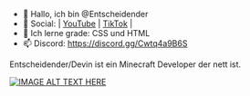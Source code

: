 - 👋 Hallo, ich bin @Entscheidender
- 👀 Social: 
 | [YouTube](https://www.youtube.com/channel/UCyeMeYoiuw1rqgTMA9Co4EQ) | [TikTok](https://www.tiktok.com/@entscheidender?lang=de-DE) |
- 🌱 Ich lerne grade: CSS und HTML
- 📫 Discord: https://discord.gg/Cwtq4a9B6S

Entscheidender/Devin ist ein Minecraft Developer der nett ist.

[![IMAGE ALT TEXT HERE](https://img.youtube.com/vi/5IhqcAmBwgI/0.jpg)](https://www.youtube.com/watch?v=h1E2f69k2DY)
